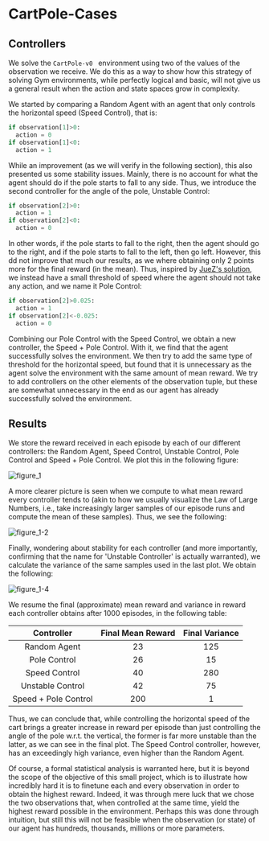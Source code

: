 # CartPole-Cases
## Controllers
We solve the `CartPole-v0 ` environment using two of the values of the observation we receive. We do this as a way to show how this strategy of solving Gym environments, while perfectly logical and basic, will not give us a general result when the action and state spaces grow in complexity.

We started by comparing a Random Agent with an agent that only controls the horizontal speed (Speed Control), that is:

```python
if observation[1]>0:
  action = 0
if observation[1]<0:
  action = 1
```

While an improvement (as we will verify in the following section), this also presented us some stability issues. Mainly, there is no account for what the agent should do if the pole starts to fall to any side. Thus, we introduce the second controller for the angle of the pole, Unstable Control:

```python
if observation[2]>0:
  action = 1
if observation[2]<0:
  action = 0
```

In other words, if the pole starts to fall to the right, then the agent should go to the right, and if the pole starts to fall to the left, then go left. However, this dd not improve that much our results, as we where obtaining only 2 points more for the final reward (in the mean). Thus, inspired by [JueZ's solution](https://gym.openai.com/evaluations/eval_auJ8CEB6RDSNlcWF7tL4Ng), we instead have a small threshold of speed where the agent should not take any action, and we name it Pole Control:

```python
if observation[2]>0.025:
  action = 1
if observation[2]<-0.025:
  action = 0
```

Combining our Pole Control with the Speed Control, we obtain a new controller, the Speed + Pole Control. With it, we find that the agent successfully solves the environment. We then try to add the same type of threshold for the horizontal speed, but found that it is unnecessary as the agent solve the environment with the same amount of mean reward. We try to add controllers on the other elements of the observation tuple, but these are somewhat unnecessary in the end as our agent has already successfully solved the environment.

## Results

We store the reward received in each episode by each of our different controllers: the Random Agent, Speed Control, Unstable Control, Pole Control and Speed + Pole Control. We plot this in the following figure:

![figure_1](https://user-images.githubusercontent.com/24496178/30891060-1afe1186-a331-11e7-8171-ffa6c731fc52.png)

A more clearer picture is seen when we compute to what mean reward every controller tends to (akin to how we usually visualize the Law of Large Numbers, i.e., take increasingly larger samples of our episode runs and compute the mean of these samples). Thus, we see the following:

![figure_1-2](https://user-images.githubusercontent.com/24496178/30891074-29ccae70-a331-11e7-9a3f-6d7684e25446.png)

Finally, wondering about stability for each controller (and more importantly, confirming that the name for 'Unstable Controller' is actually warranted), we calculate the variance of the same samples used in the last plot. We obtain the following:

![figure_1-4](https://user-images.githubusercontent.com/24496178/30891083-34d2cfa2-a331-11e7-9762-4137cf8daa66.png)

We resume the final (approximate) mean reward and variance in reward each controller obtains after 1000 episodes, in the following table: 


|      Controller      | Final Mean Reward | Final Variance |
| :------------------: | :---------------: | :------------: |
|     Random Agent     |        23         |       125      |
|     Pole Control     |        26         |       15       |
|    Speed Control     |        40         |       280      |
|   Unstable Control   |        42         |       75       |
| Speed + Pole Control |        200        |        1       |

Thus, we can conclude that, while controlling the horizontal speed of the cart brings a greater increase in reward per episode than just controlling the angle of the pole w.r.t. the vertical, the former is far more unstable than the latter, as we can see in the final plot. The Speed Control controller, however, has an exceedingly high variance, even higher than the Random Agent. 

Of course, a formal statistical analysis is warranted here, but it is beyond the scope of the objective of this small project, which is to illustrate how incredibly hard it is to finetune each and every observation in order to obtain the highest reward. Indeed, it was through mere luck that we chose the two observations that, when controlled at the same time, yield the highest reward possible in the environment. Perhaps this was done through intuition, but still this will not be feasible when the observation (or state) of our agent has hundreds, thousands, millions or more parameters.
